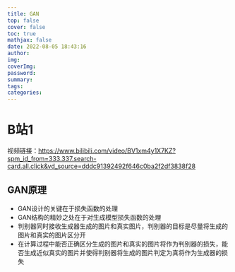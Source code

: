 ```yaml
---
title: GAN
top: false
cover: false
toc: true
mathjax: false
date: 2022-08-05 18:43:16
author:
img:
coverImg:
password:
summary:
tags:
categories:
---
```


# B站1

视频链接：https://www.bilibili.com/video/BV1xm4y1X7KZ?spm_id_from=333.337.search-card.all.click&vd_source=dddc91392492f646c0ba2f2df3838f28

## GAN原理

- GAN设计的关键在于损失函数的处理
- GAN结构的精妙之处在于对生成模型损失函数的处理
- 判别器同时接收生成器生成的图片和真实图片，判别器的目标是尽量将生成的图片和真实的图片区分开
- 在计算过程中能否正确区分生成的图片和真实的图片将作为判别器的损失，能否生成近似真实的图片并使得判别器将生成的图片判定为真将作为生成器的损失
